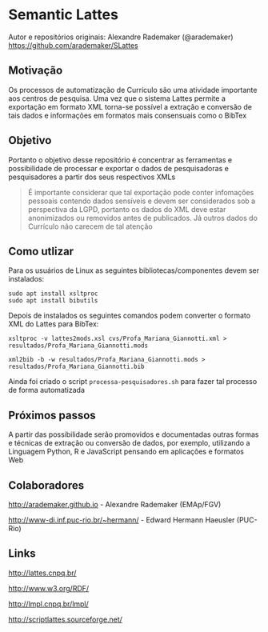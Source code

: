 # Semantic Lattes
Autor e repositórios originais: Alexandre Rademaker (@arademaker) https://github.com/arademaker/SLattes

## Motivação

Os processos de automatização de Currículo são uma atividade importante aos centros de pesquisa. Uma vez que o sistema Lattes permite a exportação em formato XML torna-se possível a extração e conversão de tais dados e informações em formatos mais consensuais como o BibTex

## Objetivo

Portanto o objetivo desse repositório é concentrar as ferramentas e possibilidade de processar e exportar o dados de pesquisadoras e pesquisadores a partir dos seus respectivos XMLs

> É importante considerar que tal exportação pode conter infomações pessoais contendo dados sensíveis e devem ser considerados sob a perspectiva da LGPD, portanto os dados do XML deve estar anonimizados ou removidos antes de publicados. Já outros dados do Currículo não carecem de tal atenção

## Como utlizar

Para os usuários de Linux as seguintes bibliotecas/componentes devem ser instalados:

```
sudo apt install xsltproc
sudo apt install bibutils
```

Depois de instalados os seguintes comandos podem converter o formato XML do Lattes para BibTex:

```
xsltproc -v lattes2mods.xsl cvs/Profa_Mariana_Giannotti.xml > resultados/Profa_Mariana_Giannotti.mods

xml2bib -b -w resultados/Profa_Mariana_Giannotti.mods > resultados/Profa_Mariana_Giannotti.bib
```

Ainda foi criado o script ```processa-pesquisadores.sh``` para fazer tal processo de forma automatizada

## Próximos passos

A partir das possibilidade serão promovidos e documentadas outras formas e técnicas de extração ou conversão de dados, por exemplo, utilizando a Linguagem Python, R e JavaScript pensando em aplicações e formatos Web

## Colaboradores

http://arademaker.github.io - Alexandre Rademaker (EMAp/FGV)

http://www-di.inf.puc-rio.br/~hermann/ - Edward Hermann Haeusler (PUC-Rio)

## Links

http://lattes.cnpq.br/

http://www.w3.org/RDF/

http://lmpl.cnpq.br/lmpl/ 

http://scriptlattes.sourceforge.net/

